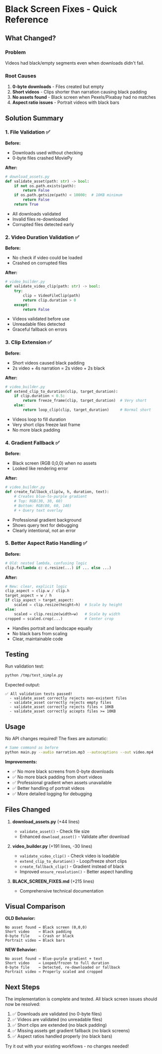 # Black Screen Fixes - Quick Reference

## What Changed?

### Problem
Videos had black/empty segments even when downloads didn't fail.

### Root Causes
1. **0-byte downloads** - Files created but empty
2. **Short videos** - Clips shorter than narration causing black padding
3. **No assets found** - Black screen when Pexels/Pixabay had no matches
4. **Aspect ratio issues** - Portrait videos with black bars

## Solution Summary

### 1. File Validation ✅
**Before:**
- Downloads used without checking
- 0-byte files crashed MoviePy

**After:**
```python
# download_assets.py
def validate_asset(path: str) -> bool:
    if not os.path.exists(path):
        return False
    if os.path.getsize(path) < 10000:  # 10KB minimum
        return False
    return True
```
- All downloads validated
- Invalid files re-downloaded
- Corrupted files detected early

### 2. Video Duration Validation ✅
**Before:**
- No check if video could be loaded
- Crashed on corrupted files

**After:**
```python
# video_builder.py
def validate_video_clip(path: str) -> bool:
    try:
        clip = VideoFileClip(path)
        return clip.duration > 0
    except:
        return False
```
- Videos validated before use
- Unreadable files detected
- Graceful fallback on errors

### 3. Clip Extension ✅
**Before:**
- Short videos caused black padding
- 2s video + 4s narration = 2s video + 2s black

**After:**
```python
# video_builder.py
def extend_clip_to_duration(clip, target_duration):
    if clip.duration < 0.5:
        return freeze_frame(clip, target_duration)  # Very short
    else:
        return loop_clip(clip, target_duration)     # Normal short
```
- Videos loop to fill duration
- Very short clips freeze last frame
- No more black padding

### 4. Gradient Fallback ✅
**Before:**
- Black screen (RGB 0,0,0) when no assets
- Looked like rendering error

**After:**
```python
# video_builder.py
def create_fallback_clip(w, h, duration, text):
    # Creates blue-to-purple gradient
    # Top: RGB(30, 30, 60)
    # Bottom: RGB(80, 60, 140)
    # + Query text overlay
```
- Professional gradient background
- Shows query text for debugging
- Clearly intentional, not an error

### 5. Better Aspect Ratio Handling ✅
**Before:**
```python
# Old: nested lambda, confusing logic
clip.fx(lambda c: c.resize(...) if ... else ...)
```

**After:**
```python
# New: clear, explicit logic
clip_aspect = clip.w / clip.h
target_aspect = w / h
if clip_aspect > target_aspect:
    scaled = clip.resize(height=h)  # Scale by height
else:
    scaled = clip.resize(width=w)   # Scale by width
cropped = scaled.crop(...)          # Center crop
```
- Handles portrait and landscape equally
- No black bars from scaling
- Clear, maintainable code

## Testing

Run validation test:
```bash
python /tmp/test_simple.py
```

Expected output:
```
✅ All validation tests passed!
  - validate_asset correctly rejects non-existent files
  - validate_asset correctly rejects empty files
  - validate_asset correctly rejects files < 10KB
  - validate_asset correctly accepts files >= 10KB
```

## Usage

No API changes required! The fixes are automatic:

```bash
# Same command as before
python main.py --audio narration.mp3 --autocaptions --out video.mp4
```

**Improvements:**
- ✅ No more black screens from 0-byte downloads
- ✅ No more black padding from short videos
- ✅ Professional gradient when assets unavailable
- ✅ Better handling of portrait videos
- ✅ More detailed logging for debugging

## Files Changed

1. **download_assets.py** (+44 lines)
   - `validate_asset()` - Check file size
   - Enhanced `download_asset()` - Validate after download

2. **video_builder.py** (+191 lines, -30 lines)
   - `validate_video_clip()` - Check video is loadable
   - `extend_clip_to_duration()` - Loop/freeze short clips
   - `create_fallback_clip()` - Gradient instead of black
   - Improved `ensure_resolution()` - Better aspect handling

3. **BLACK_SCREEN_FIXES.md** (+215 lines)
   - Comprehensive technical documentation

## Visual Comparison

**OLD Behavior:**
```
No asset found → Black screen (0,0,0)
Short video    → Black padding
0-byte file    → Crash or black
Portrait video → Black bars
```

**NEW Behavior:**
```
No asset found → Blue-purple gradient + text
Short video    → Looped/frozen to full duration
0-byte file    → Detected, re-downloaded or fallback
Portrait video → Properly scaled and cropped
```

## Next Steps

The implementation is complete and tested. All black screen issues should now be resolved:

1. ✅ Downloads are validated (no 0-byte files)
2. ✅ Videos are validated (no unreadable files)
3. ✅ Short clips are extended (no black padding)
4. ✅ Missing assets get gradient fallback (no black screens)
5. ✅ Aspect ratios handled properly (no black bars)

Try it out with your existing workflows - no changes needed!
